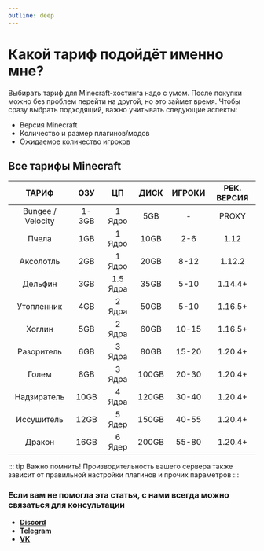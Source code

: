 ```yaml
---
outline: deep
---
```


# Какой тариф подойдёт именно мне?
Выбирать тариф для Minecraft-хостинга надо с умом. После покупки можно без проблем перейти на другой, но это займет время. Чтобы сразу выбрать подходящий, важно учитывать следующие аспекты:
- Версия Minecraft
- Количество и размер плагинов/модов
- Ожидаемое количество игроков

## Все тарифы Minecraft
|       ТАРИФ       |  ОЗУ  |    ЦП    | ДИСК  | ИГРОКИ | РЕК. ВЕРСИЯ |
|:-----------------:|:-----:|:--------:|:-----:|:------:|:-----------:|
| Bungee / Velocity | 1-3GB |  1 Ядро  |  5GB  |   -    |    PROXY    |
|       Пчела       |  1GB  |  1 Ядро  | 10GB  |  2-6   |    1.12     |
|     Аксолотль     |  2GB  |  1 Ядро  | 20GB  |  8-12  |   1.12.2    |
|      Дельфин      |  3GB  | 1.5 Ядра | 35GB  |  5-10  |   1.14.4+   |
|    Утопленник     |  4GB  |  2 Ядра  | 50GB  |  5-10  |   1.16.5+   |
|      Хоглин       |  5GB  |  2 Ядра  | 60GB  | 10-15  |   1.16.5+   |
|    Разоритель     |  6GB  |  3 Ядра  | 80GB  | 15-20  |   1.20.4+   |
|       Голем       |  8GB  |  3 Ядра  | 100GB | 20-30  |   1.20.4+   |
|    Надзиратель    | 10GB  |  4 Ядра  | 120GB | 30-40  |   1.20.4+   |
|    Иссушитель     | 12GB  |  5 Ядер  | 150GB | 40-55  |   1.20.4+   |
|      Дракон       | 16GB  |  6 Ядер  | 200GB | 55-80  |   1.20.4+   |

::: tip Важно помнить!
Производительность вашего сервера также зависит от правильной настройки плагинов и прочих параметров
:::

### Если вам не помогла эта статья, с нами всегда можно связаться для консультации
- **[Discord](https://bisquit.host/discord)**
- **[Telegram](https://bisquit.host/telegram)**
- **[VK](https://bisquit.host/vk)**
